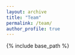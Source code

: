 ```yaml
---
layout: archive
title: "Team"
permalink: /team/
author_profile: true
---
```


{% include base_path %}
